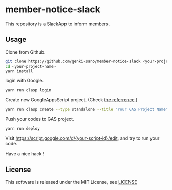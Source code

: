 # member-notice-slack

This repository is a SlackApp to inform members.

## Usage

Clone from Github.

```zsh
git clone https://github.com/genki-sano/member-notice-slack <your-project-name>
cd <your-project-name>
yarn install
```

login with Google.

```zsh
yarn run clasp login
```

Create new GoogleAppsScript project. (Check [the referrence](https://github.com/google/clasp#create).)

```zsh
yarn run clasp create --type standalone --title "Your GAS Project Name" --rootDir ./dist
```

Push your codes to GAS project.

```zsh
yarn run deploy
```

Visit https://script.google.com/d/{your-script-id}/edit, and try to run your code.

Have a nice hack !

## License

This software is released under the MIT License, see [LICENSE](LICENSE)

